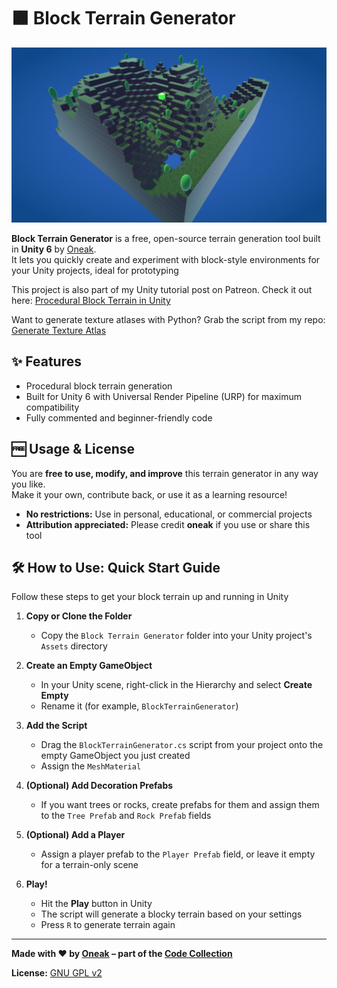 # 🟫 Block Terrain Generator

![Screenshot](screenshot.png)

**Block Terrain Generator** is a free, open-source terrain generation tool built in **Unity 6** by [Oneak](https://realmmadness.com/oneak).  
It lets you quickly create and experiment with block-style environments for your Unity projects, ideal for prototyping

This project is also part of my Unity tutorial post on Patreon. Check it out here: [Procedural Block Terrain in Unity](https://www.patreon.com/posts/procedural-block-132631336?utm_medium=clipboard_copy&utm_source=copyLink&utm_campaign=postshare_creator&utm_content=join_link)

Want to generate texture atlases with Python? Grab the script from my repo: [Generate Texture Atlas](https://github.com/oneak/Code-Collection/tree/main/Python/Generate%20Texture%20Atlas)

## ✨ Features
- Procedural block terrain generation
- Built for Unity 6 with Universal Render Pipeline (URP) for maximum compatibility
- Fully commented and beginner-friendly code

## 🆓 Usage & License

You are **free to use, modify, and improve** this terrain generator in any way you like.  
Make it your own, contribute back, or use it as a learning resource!

- **No restrictions:** Use in personal, educational, or commercial projects
- **Attribution appreciated:** Please credit **oneak** if you use or share this tool

## 🛠️ How to Use: Quick Start Guide

Follow these steps to get your block terrain up and running in Unity

1. **Copy or Clone the Folder**  
   - Copy the `Block Terrain Generator` folder into your Unity project's `Assets` directory

2. **Create an Empty GameObject**  
   - In your Unity scene, right-click in the Hierarchy and select **Create Empty** 
   - Rename it (for example, `BlockTerrainGenerator`)

3. **Add the Script**  
   - Drag the `BlockTerrainGenerator.cs` script from your project onto the empty GameObject you just created
   - Assign the `MeshMaterial`

6. **(Optional) Add Decoration Prefabs**  
   - If you want trees or rocks, create prefabs for them and assign them to the `Tree Prefab` and `Rock Prefab` fields

7. **(Optional) Add a Player**  
   - Assign a player prefab to the `Player Prefab` field, or leave it empty for a terrain-only scene

8. **Play!**  
   - Hit the **Play** button in Unity
   - The script will generate a blocky terrain based on your settings
   - Press `R` to generate terrain again

---

**Made with ❤️ by [Oneak](https://realmmadness.com/oneak) – part of the [Code Collection](../../README.md)**

**License:** [GNU GPL v2](https://www.gnu.org/licenses/old-licenses/gpl-2.0.html)